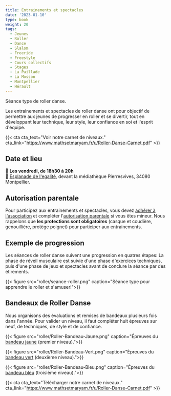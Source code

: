 ```yaml
---
title: Entrainements et spectacles
date: '2023-01-10'
type: book
weight: 20
tags:
  - Jeunes
  - Roller
  - Dance
  - Slalom
  - Freeride
  - Freestyle
  - Cours collectifs
  - Stages
  - La Paillade
  - La Mosson
  - Montpellier
  - Hérault
---
```


Séance type de roller danse.

<!--more-->

Les entrainements et spectacles de roller danse ont pour objectif de permettre aux jeunes de progresser en roller et se divertir, tout en développant leur technique, leur style, leur confiance en soi et l'esprit d'équipe.

{{< cta cta_text="Voir notre carnet de niveaux." cta_link="https://www.mathsetmaryam.fr/u/Roller-Danse-Carnet.pdf" >}}

## Date et lieu

📅 <b> Les vendredi, de 18h30 à 20h </b><br>
📍 [Esplanade de l'egalité](https://g.page/r/CV0JpobxDzTwEBM/review), devant la médiathèque Pierresvives, 34080 Montpellier.

## Autorisation parentale

Pour participez aux entrainements et spectacles, vous devez [adhérer à l'association](https://www.mathsetmaryam.fr/u/Adhesion.pdf) et compléter l'[autorisation parentale](https://www.mathsetmaryam.fr/u/Roller-Autorisation-Parentale.pdf) si vous êtes mineur. Nous rappelons que <b>les protections sont obligatoires</b> (casque et coudière, genouillière, protège poignet) pour participer aux entrainements.

## Exemple de progression

Les séances de roller danse suivent une progression en quatres étapes: La phase de réveil musculaire est suivie d'une phase d'exercices techniques, puis d'une phase de jeux et spectacles avant de conclure la séance par des étirements.

{{< figure src="roller/seance-roller.png" caption="Séance type pour apprendre le roller et s'amuser!">}}

## Bandeaux de Roller Danse

Nous organisons des évaluations et remises de bandeaux plusieurs fois dans l'année. Pour valider un niveau, il faut compléter huit épreuves sur neuf, de techniques, de style et de confiance.

{{< figure src="roller/Roller-Bandeau-Jaune.png" caption="Épreuves du [bandeau jaune](https://www.mathsetmaryam.fr/u/Roller-Danse-Carnet.pdf) (premier niveau).">}}

{{< figure src="roller/Roller-Bandeau-Vert.png" caption="Épreuves du [bandeau vert](https://www.mathsetmaryam.fr/u/Roller-Danse-Carnet.pdf) (deuxième niveau).">}}

{{< figure src="roller/Roller-Bandeau-Bleu.png" caption="Épreuves du [bandeau bleu](https://www.mathsetmaryam.fr/u/Roller-Danse-Carnet.pdf) (troisìème niveau).">}}

{{< cta cta_text="Télécharger notre carnet de niveaux." cta_link="https://www.mathsetmaryam.fr/u/Roller-Danse-Carnet.pdf" >}}

